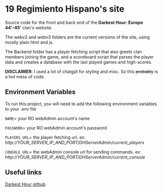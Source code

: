 
# 19 Regimiento Hispano's site

Source code for the front and back end of the **Darkest Hour: Europe 44'-45'** clan's website.

The webv2 and webv3 folders are the current versions of the site, using mostly plain html and js.

The Backend folder has a player fetching script that also greets clan members joining the game, and a scoreboard script that parses the player data and creates a database with the last played games and high-scores.

**DISCLAIMER**: I used a lot of chatgpt for styling and misc. So this ~~probably~~ is a hot mess of code. 


## Environment Variables

To run this project, you will need to add the following environment variables to your .env file

`NAME`= your RO webAdmin account's name  

`PASSWORD`= your RO webAdmin account's password

`PLAYERS_URL`= the player fetching url. ex: 
*http://YOUR_SERVER_IP_AND_PORT/DHServerAdmin/current_players*

`CONSOLE_URL`= the webAdmin console url for sending commands. ex:
*http://YOUR_SERVER_IP_AND_PORT/DHServerAdmin/current_console*


## Useful links


[Darkest Hour github](https://github.com/DarklightGames/DarkestHour)



